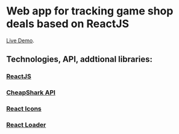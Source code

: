 # Web app for tracking game shop deals based on ReactJS

[Live Demo](https://glowing-yeot-96542b.netlify.app/).

## Technologies, API, addtional libraries:

### [ReactJS](https://reactjs.org/docs/getting-started.html)

### [CheapShark API](https://apidocs.cheapshark.com/)

### [React Icons](https://react-icons.github.io/react-icons/)

### [React Loader](https://www.npmjs.com/package/react-loader-spinner)
